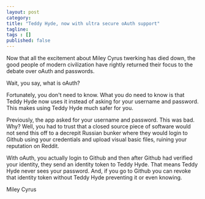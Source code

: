 ```yaml
---
layout: post 
category: 
title: "Teddy Hyde, now with ultra secure oAuth support"
tagline: 
tags : [] 
published: false
---
```


Now that all the excitement about Miley Cyrus twerking has died down, the good people of modern civilization have rightly returned their focus to the debate over oAuth and passwords.

Wait, you say, what is oAuth?

Fortunately, you don't need to know. What you do need to know is that Teddy Hyde now uses it instead of asking for your username and password. This makes using Teddy Hyde much safer for you.

Previously, the app asked for your username and password. This was bad. Why? Well, you had to trust that a closed source piece of software would not send this off to a decrepit Russian bunker where they would login to Github using your credentials and upload visual basic files, ruining your reputation on Reddit.

With oAuth, you actually login to Github and then after Github had verified your identity, they send an identity token to Teddy Hyde. That means Teddy Hyde never sees your password. And, if you go to Github you can revoke that identity token without Teddy Hyde preventing it or even knowing.  

Miley Cyrus 